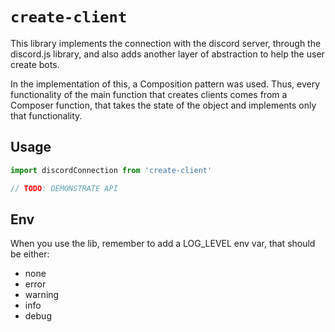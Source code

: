 # `create-client`

This library implements the connection with the discord server, through the discord.js library, and also adds another layer of abstraction to help the user create bots.

In the implementation of this, a Composition pattern was used. Thus, every functionality of the main function that creates clients comes from a Composer function, that takes the state of the object and implements only that functionality.
<!-- TODO: expand more on this, and add code snippets and type definitions for clarity -->

## Usage

```typescript
import discordConnection from 'create-client'

// TODO: DEMONSTRATE API
```

## Env
When you use the lib, remember to add a LOG_LEVEL env var, that should be either:

  - none
  - error
  - warning
  - info
  - debug
